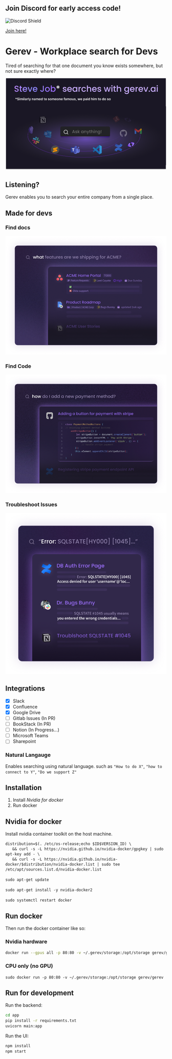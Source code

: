 ## Join Discord for early access code!

![Discord Shield](https://discordapp.com/api/guilds/1060085859497549844/widget.png?style=shield)  

[Join here!](https://discord.gg/zZZrUBZd)
# Gerev - Workplace search for Devs


Tired of searching for that one document you know exists somewhere, but not sure exactly where?

![first image](./images/everything.png)

## Listening?
Gerev enables you to search your entire company from a single place.

## Made for devs
### Find docs
![second image](./images/product-example.png)

### Find Code
![third image](./images/CodeCard.png)

### Troubleshoot Issues
![fourth image](./images/sql-card.png)

## Integrations
 - [x] Slack
 - [x] Confluence
 - [x] Google Drive
 - [ ] Gitlab Issues (In PR)
 - [ ] BookStack (In PR)
 - [ ] Notion (In Progress...)
 - [ ] Microsoft Teams
 - [ ] Sharepoint
 
### Natural Langauge
Enables searching using natural language. such as `"How to do X"`, `"how to connect to Y"`, `"Do we support Z"`

## Installation
1. Install *Nvidia for docker* 
2. Run docker
 
## Nvidia for docker
Install nvidia container toolkit on the host machine.

```
distribution=$(. /etc/os-release;echo $ID$VERSION_ID) \
   && curl -s -L https://nvidia.github.io/nvidia-docker/gpgkey | sudo apt-key add - \
   && curl -s -L https://nvidia.github.io/nvidia-docker/$distribution/nvidia-docker.list | sudo tee /etc/apt/sources.list.d/nvidia-docker.list
   
sudo apt-get update

sudo apt-get install -y nvidia-docker2

sudo systemctl restart docker
```


## Run docker
Then run the docker container like so:

### Nvidia hardware
```bash
docker run --gpus all -p 80:80 -v ~/.gerev/storage:/opt/storage gerev/gerev
```

### CPU only (no GPU)
```
sudo docker run -p 80:80 -v ~/.gerev/storage:/opt/storage gerev/gerev
```

## Run for development 
Run the backend:
```bash
cd app
pip install -r requirements.txt
uvicorn main:app
```

Run the UI:
```bash
npm install
npm start
```
